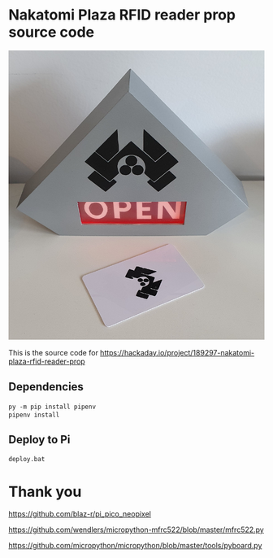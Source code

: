 # Nakatomi Plaza RFID reader prop source code

![](hardware.png)

This is the source code for https://hackaday.io/project/189297-nakatomi-plaza-rfid-reader-prop

## Dependencies

```
py -m pip install pipenv
pipenv install
```

## Deploy to Pi

```
deploy.bat
```

# Thank you

https://github.com/blaz-r/pi_pico_neopixel

https://github.com/wendlers/micropython-mfrc522/blob/master/mfrc522.py

https://github.com/micropython/micropython/blob/master/tools/pyboard.py
